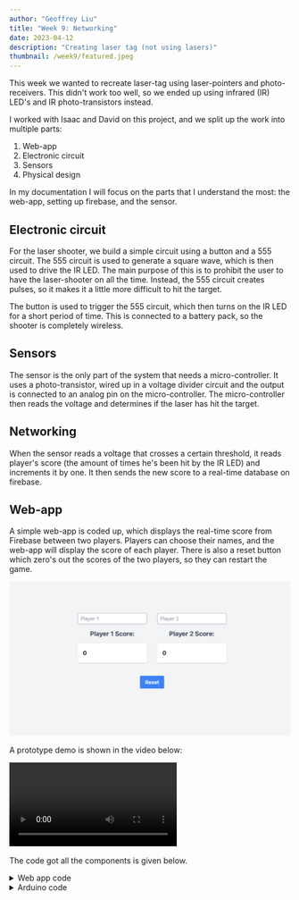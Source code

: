 ```yaml
---
author: "Geoffrey Liu"
title: "Week 9: Networking"
date: 2023-04-12
description: "Creating laser tag (not using lasers)"
thumbnail: /week9/featured.jpeg
---
```


This week we wanted to recreate laser-tag using laser-pointers and photo-receivers. This didn't work too well, so we ended up using infrared (IR) LED's and IR photo-transistors instead.

I worked with Isaac and David on this project, and we split up the work into multiple parts:

1. Web-app
2. Electronic circuit
3. Sensors
4. Physical design

In my documentation I will focus on the parts that I understand the most: the web-app, setting up firebase, and the sensor.

## Electronic circuit

For the laser shooter, we build a simple circuit using a button and a 555 circuit. The 555 circuit is used to generate a square wave, which is then used to drive the IR LED. The main purpose of this is to prohibit the user to have the laser-shooter on all the time. Instead, the 555 circuit creates pulses, so it makes it a little more difficult to hit the target.

The button is used to trigger the 555 circuit, which then turns on the IR LED for a short period of time. This is connected to a battery pack, so the shooter is completely wireless.

## Sensors

The sensor is the only part of the system that needs a micro-controller. It uses a photo-transistor, wired up in a voltage divider circuit and the output is connected to an analog pin on the micro-controller. The micro-controller then reads the voltage and determines if the laser has hit the target.

## Networking

When the sensor reads a voltage that crosses a certain threshold, it reads player's score (the amount of times he's been hit by the IR LED) and increments it by one. It then sends the new score to a real-time database on firebase.

## Web-app

A simple web-app is coded up, which displays the real-time score from Firebase between two players. Players can choose their names, and the web-app will display the score of each player. There is also a reset button which zero's out the scores of the two players, so they can restart the game.

![Web app](/week9/webapp.png)

A prototype demo is shown in the video below:

![Prototype demo](/week9/demo_v1.mov)


The code got all the components is given below.


<details>
<summary>Web app code</summary>
    
```html
<!DOCTYPE html>
<html lang="en">

<head>
    <meta charset="UTF-8">
    <meta http-equiv="X-UA-Compatible" content="IE=edge">
    <meta name="viewport" content="width=device-width, initial-scale=1.0">
    <title>Firebase Real-time Database Example</title>

    <!-- Add Tailwind CSS stylesheet -->
    <link href="https://cdn.jsdelivr.net/npm/tailwindcss@2.2.16/dist/tailwind.min.css" rel="stylesheet">
</head>

<body class="h-screen bg-gray-100">
    <div class="h-full flex items-center justify-center flex-col space-y-4">
        <div class="flex space-x-8">

            <!-- Player 1 container -->
            <div class="space-y-4">
                <input id="player1Name" class="px-2 py-1 border border-gray-400 rounded" type="text" placeholder="Player 1">
                <div id="player1Label" class="text-center text-xl font-bold text-gray-600">Player 1 Score:</div>
                <div id="player1Score" class="p-4 bg-white rounded shadow text-lg font-bold text-gray-800">
                    0
                </div>
            </div>

            <!-- Player 2 container -->
            <div class="space-y-4">
                <input id="player2Name" class="px-2 py-1 border border-gray-400 rounded" type="text" placeholder="Player 2">
                <div id="player2Label" class="text-center text-xl font-bold text-gray-600">Player 2 Score:</div>
                <div id="player2Score" class="p-4 bg-white rounded shadow text-lg font-bold text-gray-800">
                    0
                </div>
            </div>
            
        </div>
        <div class="flex justify-center w-full">
            <button id="resetButton" class="mt-6 px-4 py-2 bg-blue-500 text-white font-semibold rounded">Reset</button>
        </div>
    </div>


    

    <script>
        document.getElementById('player1Name').addEventListener('input', (event) => {
            const playerName = event.target.value || 'Player 1';
            document.getElementById('player1Label').innerHTML = `${playerName} Score:`;
        });

        document.getElementById('player2Name').addEventListener('input', (event) => {
            const playerName = event.target.value || 'Player 2';
            document.getElementById('player2Label').innerHTML = `${playerName} Score:`;
        });
    </script>
    <!-- Add Firebase SDK -->
    <script src="https://www.gstatic.com/firebasejs/8.10.0/firebase-app.js"></script>
    <script src="https://www.gstatic.com/firebasejs/8.10.0/firebase-database.js"></script>

    <!-- Include your custom JavaScript -->
    <script>
        {{/*  import { initializeApp } from "https://www.gstatic.com/firebasejs/9.19.1/firebase-app.js";  */}}
        // TODO: Add SDKs for Firebase products that you want to use
        // https://firebase.google.com/docs/web/setup#available-libraries

        // Your web app's Firebase configuration
        const firebaseConfig = {
            apiKey: "AIzaSyBYL8_Gd4GS-40AcqkTFud8awn-mhHOFHM",
            authDomain: "ps70-lasertag.firebaseapp.com",
            databaseURL: "https://ps70-lasertag-default-rtdb.firebaseio.com",
            projectId: "ps70-lasertag",
            storageBucket: "ps70-lasertag.appspot.com",
            messagingSenderId: "966598957714",
            appId: "1:966598957714:web:2568a00f512c3ed6b3e44b"
        };
        // Initialize Firebase
        firebase.initializeApp(firebaseConfig);

        // Create references to the realtime database
        const player1Ref = firebase.database().ref('/player1/score');
        const player2Ref = firebase.database().ref('/player2/score');

        // Fetch scores from the realtime database and display them
        function updateScore(playerRef, elementId) {
            playerRef.on('value', (snapshot) => {
                const score = snapshot.val();
                document.getElementById(elementId).innerHTML = score;
            });
        }

        // Update scores on the page as their data change
        updateScore(player1Ref, 'player1Score');
        updateScore(player2Ref, 'player2Score');

        function resetScores() {
                player1Ref.set(0);
                player2Ref.set(0);
            }

        document.getElementById('resetButton').addEventListener('click', resetScores);
        
    </script>
    
</body>

</html>
```

</details>

<details>
<summary>Arduino code</summary>

```c++
#include <Arduino.h>
#if defined(ESP32)
  #include <WiFi.h>
#elif defined(ESP8266)
  #include <ESP8266WiFi.h>
#endif
#include <Firebase_ESP_Client.h>

//Provide the token generation process info.
#include "addons/TokenHelper.h"
//Provide the RTDB payload printing info and other helper functions.
#include "addons/RTDBHelper.h"

// Insert your network credentials
#define WIFI_SSID "MAKERSPACE"
#define WIFI_PASSWORD "12345678"

// Insert Firebase project API Key
#define API_KEY "AIzaSyBYL8_Gd4GS-40AcqkTFud8awn-mhHOFHM"

// Insert RTDB URLefine the RTDB URL */
#define DATABASE_URL "https://ps70-lasertag-default-rtdb.firebaseio.com" 

//Define Firebase Data object
FirebaseData fbdo;

FirebaseAuth auth;
FirebaseConfig config;

unsigned long sendDataPrevMillis = 0;
int count = 0;
bool signupOK = false;
int SENSOR_PIN = 15;

class AnalogSensor {
  private:
    int _pin; // Pin for the analog sensor
    int _minValue; // Minimum possible value from the sensor
    int _maxValue; // Maximum possible value from the sensor

  public:
    // Constructor
    AnalogSensor(int pin, int minValue = 0, int maxValue = 4096) {
      _pin = pin;
      _minValue = minValue;
      _maxValue = maxValue;
      pinMode(_pin, INPUT);
    }

    // Read raw value from the sensor
    int readRawValue() {
      return analogRead(_pin);
    }

    // Read normalized value from the sensor (0 to 100)
    int readNormalizedValue() {
      int rawValue = readRawValue();
      int normalizedValue = map(rawValue, _minValue, _maxValue, 0, 100);
      return normalizedValue;
    }
};


void setup(){
  Serial.begin(115200);
  WiFi.begin(WIFI_SSID, WIFI_PASSWORD);
  Serial.print("Connecting to Wi-Fi");
  while (WiFi.status() != WL_CONNECTED){
    Serial.print(".");
    delay(300);
  }
  Serial.println();
  Serial.print("Connected with IP: ");
  Serial.println(WiFi.localIP());
  Serial.println();

  /* Assign the api key (required) */
  config.api_key = API_KEY;

  /* Assign the RTDB URL (required) */
  config.database_url = DATABASE_URL;

  /* Sign up */
  if (Firebase.signUp(&config, &auth, "", "")){
    Serial.println("ok");
    signupOK = true;
  }
  else{
    Serial.printf("%s\n", config.signer.signupError.message.c_str());
  }

  /* Assign the callback function for the long running token generation task */
  config.token_status_callback = tokenStatusCallback; //see addons/TokenHelper.h
  
  Firebase.begin(&config, &auth);
  Firebase.reconnectWiFi(true);
  pinMode(42, OUTPUT);
}

int score;

void loop(){
  if (Firebase.ready() && signupOK && (millis() - sendDataPrevMillis > 15 || sendDataPrevMillis == 0)){
    sendDataPrevMillis = millis();

  AnalogSensor photoresistor(SENSOR_PIN);
  int normalizedValue = photoresistor.readNormalizedValue();
  Serial.println(normalizedValue);
  
  if(normalizedValue < 60){
    Firebase.RTDB.getFloat(&fbdo, "/player1/score");
    score = fbdo.floatData();
    Firebase.RTDB.setInt(&fbdo, "player1/score", score + 1);
    }

  }
}
```

</details>